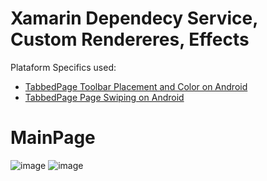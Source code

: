 # Xamarin Dependecy Service, Custom Rendereres, Effects
Plataform Specifics used:
  - [TabbedPage Toolbar Placement and Color on Android](https://docs.microsoft.com/en-us/xamarin/xamarin-forms/platform/android/tabbedpage-toolbar-placement-color)
  - [TabbedPage Page Swiping on Android](https://docs.microsoft.com/en-us/xamarin/xamarin-forms/platform/android/tabbedpage-page-swiping)
# MainPage
![image](https://user-images.githubusercontent.com/52639107/113375356-2e0faf00-933d-11eb-988c-995b18e04d2b.png)
![image](https://user-images.githubusercontent.com/52639107/113375391-4384d900-933d-11eb-841e-ebe83e775854.png)


